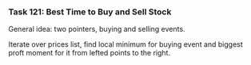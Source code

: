 ### Task 121: Best Time to Buy and Sell Stock
General idea: two pointers, buying and selling events.

Iterate over prices list, find local minimum for buying event and biggest proft moment for it from lefted points to the right.